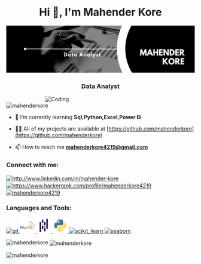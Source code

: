<h1 align="center">Hi 👋, I'm Mahender Kore</h1>
<div align="center"> <img src="https://raw.githubusercontent.com/mahenderkore/mahenderkore/main/1687418510510.jpeg"> </div>


<h3 align="center">Data Analyst</h3>
<img align="right" alt="Coding" width="400" src="https://blog.thecenterforsalesstrategy.com/hs-fs/hubfs/analytics.gif?width=400&name=analytics.gif">

<p align="left"> <img src="https://komarev.com/ghpvc/?username=mahenderkore&label=Profile%20views&color=0e75b6&style=flat" alt="mahenderkore" /> </p>

- 🌱 I’m currently learning **Sql,Python,Excel,Power Bi**

- 👨‍💻 All of my projects are available at [https://github.com/mahenderkore](https://github.com/mahenderkore)

- 📫 How to reach me **mahenderkore4219@gmail.com**

<h3 align="left">Connect with me:</h3>
<p align="left">
<a href="https://linkedin.com/in/http://www.linkedin.com/in/mahender-kore" target="blank"><img align="center" src="https://raw.githubusercontent.com/rahuldkjain/github-profile-readme-generator/master/src/images/icons/Social/linked-in-alt.svg" alt="http://www.linkedin.com/in/mahender-kore" height="30" width="40" /></a>
<a href="https://www.hackerrank.com/https://www.hackerrank.com/profile/mahenderkore4219" target="blank"><img align="center" src="https://raw.githubusercontent.com/rahuldkjain/github-profile-readme-generator/master/src/images/icons/Social/hackerrank.svg" alt="https://www.hackerrank.com/profile/mahenderkore4219" height="30" width="40" /></a>
<a href="https://www.leetcode.com/mahenderkore4219" target="blank"><img align="center" src="https://raw.githubusercontent.com/rahuldkjain/github-profile-readme-generator/master/src/images/icons/Social/leet-code.svg" alt="mahenderkore4219" height="30" width="40" /></a>
</p>

<h3 align="left">Languages and Tools:</h3>
<p align="left"> <a href="https://git-scm.com/" target="_blank" rel="noreferrer"> <img src="https://www.vectorlogo.zone/logos/git-scm/git-scm-icon.svg" alt="git" width="40" height="40"/> </a> <a href="https://www.mysql.com/" target="_blank" rel="noreferrer"> <img src="https://raw.githubusercontent.com/devicons/devicon/master/icons/mysql/mysql-original-wordmark.svg" alt="mysql" width="40" height="40"/> </a> <a href="https://pandas.pydata.org/" target="_blank" rel="noreferrer"> <img src="https://raw.githubusercontent.com/devicons/devicon/2ae2a900d2f041da66e950e4d48052658d850630/icons/pandas/pandas-original.svg" alt="pandas" width="40" height="40"/> </a> <a href="https://www.python.org" target="_blank" rel="noreferrer"> <img src="https://raw.githubusercontent.com/devicons/devicon/master/icons/python/python-original.svg" alt="python" width="40" height="40"/> </a> <a href="https://scikit-learn.org/" target="_blank" rel="noreferrer"> <img src="https://upload.wikimedia.org/wikipedia/commons/0/05/Scikit_learn_logo_small.svg" alt="scikit_learn" width="40" height="40"/> </a> <a href="https://seaborn.pydata.org/" target="_blank" rel="noreferrer"> <img src="https://seaborn.pydata.org/_images/logo-mark-lightbg.svg" alt="seaborn" width="40" height="40"/> </a> </p>

<p><img align="left" src="https://github-readme-stats.vercel.app/api/top-langs?username=mahenderkore&show_icons=true&locale=en&layout=compact" alt="mahenderkore" /></p>

<p>&nbsp;<img align="center" src="https://github-readme-stats.vercel.app/api?username=mahenderkore&show_icons=true&locale=en" alt="mahenderkore" /></p>

<p><img align="center" src="https://github-readme-streak-stats.herokuapp.com/?user=mahenderkore&" alt="mahenderkore" /></p>
